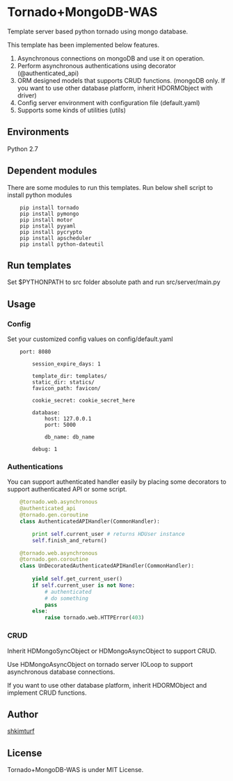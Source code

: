 # Tornado+MongoDB-WAS

Template server based python tornado using mongo database.

This template has been implemented below features.

 1. Asynchronous connections on mongoDB and use it on operation.
 2. Perform asynchronous authentications using decorator (@authenticated_api)
 3. ORM designed models that supports CRUD functions. (mongoDB only. If you want to use other database platform, inherit HDORMObject with driver)
 4. Config server environment with configuration file (default.yaml)
 5. Supports some kinds of utilities (utils)

## Environments

Python 2.7

## Dependent modules

There are some modules to run this templates.
Run below shell script to install python modules

```
    pip install tornado
    pip install pymongo
    pip install motor
    pip install pyyaml
    pip install pycrypto
    pip install apscheduler
    pip install python-dateutil
```

## Run templates

Set $PYTHONPATH to src folder absolute path and run src/server/main.py

## Usage

### Config

Set your customized config values on config/default.yaml

```
    port: 8080

        session_expire_days: 1

        template_dir: templates/
        static_dir: statics/
        favicon_path: favicon/

        cookie_secret: cookie_secret_here

        database:
            host: 127.0.0.1
            port: 5000

            db_name: db_name

        debug: 1
```

### Authentications

You can support authenticated handler easily by placing some decorators to support authenticated API or some script.

``` python
    @tornado.web.asynchronous
    @authenticated_api
    @tornado.gen.coroutine
    class AuthenticatedAPIHandler(CommonHandler):

    	print self.current_user # returns HDUser instance
    	self.finish_and_return()

    @tornado.web.asynchronous
    @tornado.gen.coroutine
    class UnDecoratedAuthenticatedAPIHandler(CommonHandler):
	
    	yield self.get_current_user()
    	if self.current_user is not None:
    		# authenticated
    		# do something
    		pass
    	else:
    		raise tornado.web.HTTPError(403)
```

### CRUD

Inherit HDMongoSyncObject or HDMongoAsyncObject to support CRUD.

Use HDMongoAsyncObject on tornado server IOLoop to support asynchronous database connections.

If you want to use other database platform, inherit HDORMObject and implement CRUD functions.

## Author

[shkimturf](https://github.com/shkimturf)

## License

Tornado+MongoDB-WAS is under MIT License.